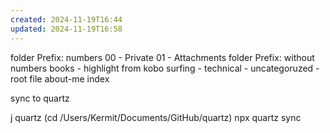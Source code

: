 ```yaml
---
created: 2024-11-19T16:44
updated: 2024-11-19T16:58
---
```

folder Prefix: numbers
00 - Private 
01 - Attachments
folder Prefix: without numbers
books -  highlight from kobo
surfing - 
technical -
uncategoruzed -
root file
about-me
index


sync to quartz

j quartz (cd /Users/Kermit/Documents/GitHub/quartz)
npx quartz sync

